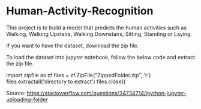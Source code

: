 # Human-Activity-Recognition
This project is to build a model that predicts the human activities such as Walking, Walking Upstairs, Walking Downstairs, Sitting, Standing or Laying.


If you want to have the dataset, download the zip file.

To load the dataset into jupyter notebook, follow the below code and extract the zip file.

import zipfile as zf
files = zf.ZipFile("ZippedFolder.zip", 'r')
files.extractall('directory to extract')
files.close()

Source: https://stackoverflow.com/questions/34734714/ipython-jupyter-uploading-folder

